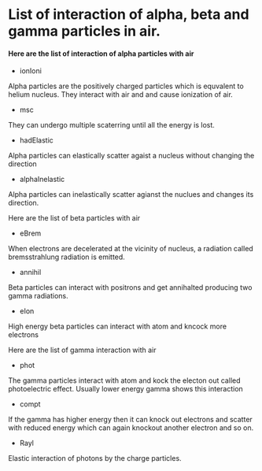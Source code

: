 # List of interaction of alpha, beta and gamma particles in air.

#### Here are the list of interaction of alpha particles with air

- ionIoni

Alpha particles are the positively charged particles which is equvalent to helium nucleus. They interact with air and and cause ionization of air.
- msc	

They can undergo multiple scaterring until all the energy is lost.
- hadElastic 

Alpha particles can elastically scatter agaist a nucleus without changing the direction
- alphaInelastic

Alpha particles can inelastically scatter agianst the nuclues and changes its direction.

 Here are the list of beta particles with air
- eBrem

When electrons are decelerated at the vicinity of nucleus, a radiation called bremsstrahlung radiation is emitted.
- annihil

Beta particles can interact with positrons and  get annihalted producing two gamma radiations.
- eIon

High energy beta particles can interact with atom and kncock more electrons


 Here are the list of gamma interaction with air

- phot 

The gamma particles interact with atom and kock the electon out called photoelectric effect. Usually lower energy gamma shows this interaction
- compt

If the gamma has higher energy then it can knock out electrons and scatter with reduced energy which can again knockout another electron and so on.
- Rayl

 Elastic interaction of photons by the charge particles.



